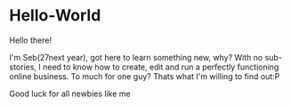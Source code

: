 # Hello-World
Hello there!

I'm Seb(27next year), got here to learn something new, why? 
With no sub-stories, I need to know how to create, edit and run a perfectly functioning online business.
To much for one guy? Thats what I'm willing to find out:P

Good luck for all newbies like me
